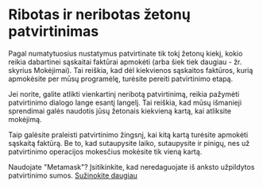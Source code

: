 # Ribotas ir neribotas žetonų patvirtinimas

Pagal numatytuosius nustatymus patvirtinate tik tokį žetonų kiekį, kokio reikia dabartinei sąskaitai faktūrai apmokėti (arba šiek tiek daugiau - žr. skyrius Mokėjimai). Tai reiškia, kad dėl kiekvienos sąskaitos faktūros, kurią apmokėsite per mūsų programėlę, turėsite pereiti patvirtinimo etapą.

Jei norite, galite atlikti vienkartinį neribotą patvirtinimą, reikia pažymėti patvirtinimo dialogo lange esantį langelį. Tai reiškia, kad mūsų išmanieji sprendimai galės naudotis jūsų žetonais kiekvieną kartą, kai atliksite mokėjimą.

Taip galėsite praleisti patvirtinimo žingsnį, kai kitą kartą turėsite apmokėti sąskaitą faktūrą. Be to, kad sutaupysite laiko, sutaupysite ir pinigų, nes už patvirtinimo operacijos mokesčius mokėsite tik vieną kartą.

Naudojate "Metamask"? Įsitikinkite, kad neredaguojate iš anksto užpildytos patvirtinimo sumos. [Sužinokite daugiau](https://help.request.finance/en/articles/8719731-approving-tokens-with-metamask)
